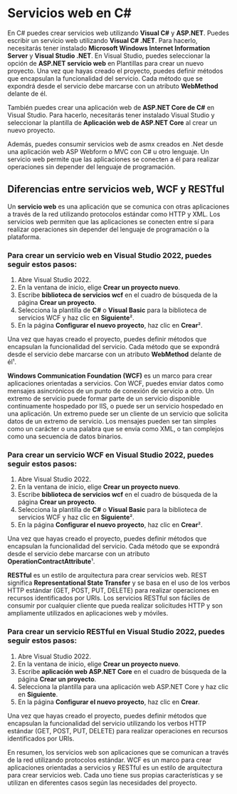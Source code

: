 
# Servicios web en C#

En C# puedes crear servicios web utilizando **Visual C#** y **ASP.NET**. Puedes escribir un servicio web utilizando **Visual C# .NET**. Para hacerlo, necesitarás tener instalado **Microsoft Windows Internet Information Server** y **Visual Studio .NET**. En Visual Studio, puedes seleccionar la opción de **ASP.NET servicio web** en Plantillas para crear un nuevo proyecto. Una vez que hayas creado el proyecto, puedes definir métodos que encapsulan la funcionalidad del servicio. Cada método que se expondrá desde el servicio debe marcarse con un atributo **WebMethod** delante de él.

También puedes crear una aplicación web de **ASP.NET Core de C#** en Visual Studio. Para hacerlo, necesitarás tener instalado Visual Studio y seleccionar la plantilla de **Aplicación web de ASP.NET Core** al crear un nuevo proyecto.

Además, puedes consumir servicios web de asmx creados en .Net desde una aplicación web ASP Webform o MVC con C# u otro lenguaje. Un servicio web permite que las aplicaciones se conecten a él para realizar operaciones sin depender del lenguaje de programación.

## Diferencias entre servicios web, WCF y RESTful

Un **servicio web** es una aplicación que se comunica con otras aplicaciones a través de la red utilizando protocolos estándar como HTTP y XML. Los servicios web permiten que las aplicaciones se conecten entre sí para realizar operaciones sin depender del lenguaje de programación o la plataforma.

### Para crear un servicio web en Visual Studio 2022, puedes seguir estos pasos:

1. Abre Visual Studio 2022.
2. En la ventana de inicio, elige **Crear un proyecto nuevo**.
3. Escribe **biblioteca de servicios wcf** en el cuadro de búsqueda de la página **Crear un proyecto**.
4. Selecciona la plantilla de **C#** o **Visual Basic** para la biblioteca de servicios WCF y haz clic en **Siguiente**².
5. En la página **Configurar el nuevo proyecto**, haz clic en **Crear**².

Una vez que hayas creado el proyecto, puedes definir métodos que encapsulan la funcionalidad del servicio. Cada método que se expondrá desde el servicio debe marcarse con un atributo **WebMethod** delante de él¹.


**Windows Communication Foundation (WCF)** es un marco para crear aplicaciones orientadas a servicios. Con WCF, puedes enviar datos como mensajes asincrónicos de un punto de conexión de servicio a otro. Un extremo de servicio puede formar parte de un servicio disponible continuamente hospedado por IIS, o puede ser un servicio hospedado en una aplicación. Un extremo puede ser un cliente de un servicio que solicita datos de un extremo de servicio. Los mensajes pueden ser tan simples como un carácter o una palabra que se envía como XML, o tan complejos como una secuencia de datos binarios.

### Para crear un servicio WCF en Visual Studio 2022, puedes seguir estos pasos:

1. Abre Visual Studio 2022.
2. En la ventana de inicio, elige **Crear un proyecto nuevo**.
3. Escribe **biblioteca de servicios wcf** en el cuadro de búsqueda de la página **Crear un proyecto**.
4. Selecciona la plantilla de **C#** o **Visual Basic** para la biblioteca de servicios WCF y haz clic en **Siguiente**².
5. En la página **Configurar el nuevo proyecto**, haz clic en **Crear**².

Una vez que hayas creado el proyecto, puedes definir métodos que encapsulan la funcionalidad del servicio. Cada método que se expondrá desde el servicio debe marcarse con un atributo **OperationContractAttribute**¹.

**RESTful** es un estilo de arquitectura para crear servicios web. REST significa **Representational State Transfer** y se basa en el uso de los verbos HTTP estándar (GET, POST, PUT, DELETE) para realizar operaciones en recursos identificados por URIs. Los servicios RESTful son fáciles de consumir por cualquier cliente que pueda realizar solicitudes HTTP y son ampliamente utilizados en aplicaciones web y móviles.

### Para crear un servicio RESTful en Visual Studio 2022, puedes seguir estos pasos:

1. Abre Visual Studio 2022.
2. En la ventana de inicio, elige **Crear un proyecto nuevo**.
3. Escribe **aplicación web ASP.NET Core** en el cuadro de búsqueda de la página **Crear un proyecto**.
4. Selecciona la plantilla para una aplicación web ASP.NET Core y haz clic en **Siguiente**.
5. En la página **Configurar el nuevo proyecto**, haz clic en **Crear**.

Una vez que hayas creado el proyecto, puedes definir métodos que encapsulan la funcionalidad del servicio utilizando los verbos HTTP estándar (GET, POST, PUT, DELETE) para realizar operaciones en recursos identificados por URIs.

En resumen, los servicios web son aplicaciones que se comunican a través de la red utilizando protocolos estándar. WCF es un marco para crear aplicaciones orientadas a servicios y RESTful es un estilo de arquitectura para crear servicios web. Cada uno tiene sus propias características y se utilizan en diferentes casos según las necesidades del proyecto.


